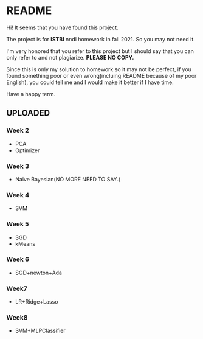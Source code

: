 # README

Hi! It seems that you have found this project. 

The project is for **ISTBI** nndl homework in fall 2021. So you may not need it. 

I'm very honored that you refer to this project but I should say that you can only refer to and not plagiarize. **PLEASE NO COPY.**

Since this is only my solution to homework so it may not be perfect, if you found something poor or even wrong(incluing README because of my poor English), you could tell me and I would make it better if I have time.

Have a happy term.

## UPLOADED
### Week 2
- PCA
- Optimizer

### Week 3
- Naive Bayesian(NO MORE NEED TO SAY.)

### Week 4
- SVM

### Week 5
- SGD
- kMeans

### Week 6
- SGD+newton+Ada

### Week7
- LR+Ridge+Lasso

### Week8
- SVM+MLPClassifier